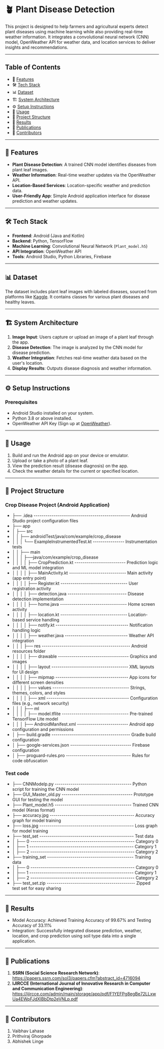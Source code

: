 # 🪴 Plant Disease Detection

This project is designed to help farmers and agricultural experts detect plant diseases using machine learning while also providing real-time weather information. It integrates a convolutional neural network (CNN) model, OpenWeather API for weather data, and location services to deliver insights and recommendations.

---

## Table of Contents
- 🌟 [Features](#features)
- 🛠️ [Tech Stack](#tech-stack)
- 📊 [Dataset](#dataset)
- 🏗️ [System Architecture](#system-architecture)
- ⚙️ [Setup Instructions](#setup-instructions)
- 🚀 [Usage](#usage)
- 📂 [Project Structure](#project-structure)
- 🧪 [Results](#results)
- 📰 [Publications](#publications)
- 👥 [Contributors](#contributors)

---

## 🌟 Features
- **Plant Disease Detection**: A trained CNN model identifies diseases from plant leaf images.
- **Weather Information**: Real-time weather updates via the OpenWeather API.
- **Location-Based Services**: Location-specific weather and prediction data.
- **User-Friendly App**: Simple Android application interface for disease prediction and weather updates.

---

## 🛠️ Tech Stack
- **Frontend**: Android (Java and Kotlin)
- **Backend**: Python, TensorFlow
- **Machine Learning**: Convolutional Neural Network (`Plant_model.h5`)
- **API Integration**: OpenWeather API
- **Tools**: Android Studio, Python Libraries, Firebase

---

## 📊 Dataset
The dataset includes plant leaf images with labeled diseases, sourced from platforms like [Kaggle](https://www.kaggle.com/). It contains classes for various plant diseases and healthy leaves.

---

## 🏗️ System Architecture
1. **Image Input**: Users capture or upload an image of a plant leaf through the app.
2. **Disease Detection**: The image is analyzed by the CNN model for disease prediction.
3. **Weather Integration**: Fetches real-time weather data based on the user's location.
4. **Display Results**: Outputs disease diagnosis and weather information.

---

## ⚙️ Setup Instructions

### Prerequisites
- Android Studio installed on your system.
- Python 3.8 or above installed.
- OpenWeather API Key (Sign up at [OpenWeather](https://openweathermap.org/)).
  
---

## 🚀 Usage
1. Build and run the Android app on your device or emulator.
2. Upload or take a photo of a plant leaf.
3. View the prediction result (disease diagnosis) on the app.
4. Check the weather details for the current or specified location.

---

## 📂 Project Structure

### Crop Disease Project (Android Application)
- ├── .idea ------------------------------------------------- Android Studio project configuration files
- ├── app
- │   ├── src
- │   │   ├── androidTest/java/com/example/crop_disease
- │   │   │   └── ExampleInstrumentedTest.kt ---------------- Instrumentation tests
- │   │   ├── main
- │   │   │   ├──java/com/example/crop_disease
- │   │   │   │   ├── CropPrediction.kt -------------------------- Prediction logic and ML model integration
- │   │   │   │   ├── MainActivity.kt ----------------------------- Main activity (app entry point)
- │   │   │   │   ├── Register.kt ---------------------------------- User registration activity
- │   │   │   │   ├── detection.java ------------------------------ Disease detection implementation
- │   │   │   │   ├── home.java ---------------------------------- Home screen activity
- │   │   │   │   ├── location.kt ---------------------------------- Location-based service handling
- │   │   │   │   ├── notify.kt ------------------------------------- Notification handling logic
- │   │   │   │   ├── weather.java -------------------------------- Weather API integration
- │   │   │   ├── res --------------------------------------------- Android resources folder
- │   │   │   │   ├── drawable ------------------------------------ Graphics and images
- │   │   │   │   ├── layout --------------------------------------- XML layouts for UI design
- │   │   │   │   ├── mipmap ------------------------------------- App icons for different screen densities
- │   │   │   │   ├── values --------------------------------------- Strings, themes, colors, and styles
- │   │   │   │   ├── xml ------------------------------------------ Configuration files (e.g., network security)
- │   │   │   ├── ml
- │   │   │   │   ├── model.tflite ---------------------------------- Pre-trained TensorFlow Lite model
- │   │   │   ├── AndroidManifest.xml -------------------------- Android app configuration and permissions
- │   ├── build.gradle ---------------------------------------- Gradle build configuration
- │   ├── google-services.json ------------------------------- Firebase configuration
- │   ├── proguard-rules.pro --------------------------------- Rules for code obfuscation

### Test code
- ├── CNNModelp.py --------------------------------------- Python script for training the CNN model
- ├── GUI_Master_old.py ------------------------------------ Prototype GUI for testing the model
- ├── Plant_model.h5 --------------------------------------- Trained CNN model (Keras format)
- ├── accuracy.jpg ------------------------------------------- Accuracy graph for model training
- ├── loss.jpg ------------------------------------------------ Loss graph for model training
- ├── test_set ------------------------------------------------ Test data
- │   ├── 0 ----------------------------------------------------- Category 0 
- │   ├── 1 ----------------------------------------------------- Category 1 
- │   ├── 2 ----------------------------------------------------- Category 2 
- ├── training_set -------------------------------------------- Training data
- │   ├── 0 ----------------------------------------------------- Category 0 
- │   ├── 1 ----------------------------------------------------- Category 1 
- │   ├── 2 ----------------------------------------------------- Category 2 
- ├── test_set.zip --------------------------------------------- Zipped test set for easy sharing

---

## 🧪 Results
- Model Accuracy: Achieved Training Accuracy of 99.67% and Testing Accuracy of 33.11%
- Integration: Successfully integrated disease prediction, weather, location, and crop prediction using soil type data into a single application.

---

## 📰 Publications
1. **SSRN (Social Science Research Network)**: https://papers.ssrn.com/sol3/papers.cfm?abstract_id=4716094
2. **IJIRCCE (International Journal of Innovative Research in Computer and Communication Engineering)**: https://ijircce.com/admin/main/storage/app/pdf/F1YEFPg8egBe72LLxwUa4EWpFJdXlBbDtp2eVNLp.pdf

---

## 👥 Contributors
1. Vaibhav Lahase
2. Prithviraj Ghorpade
3. Abhishek Linge






